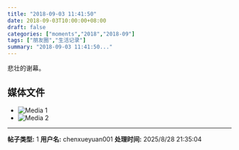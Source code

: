 ```yaml
---
title: "2018-09-03 11:41:50"
date: 2018-09-03T10:00:00+08:00
draft: false
categories: ["moments","2018","2018-09"]
tags: ["朋友圈","生活记录"]
summary: "2018-09-03 11:41:50..."
---
```


悲壮的谢幕。

## 媒体文件

- ![Media 1](/Moments/photos/2018-09-03/201809031141500.jpg)
- ![Media 2](/Moments/photos/2018-09-03/201809031141501.jpg)

---

**帖子类型:** 1
**用户名:** chenxueyuan001
**处理时间:** 2025/8/28 21:35:04